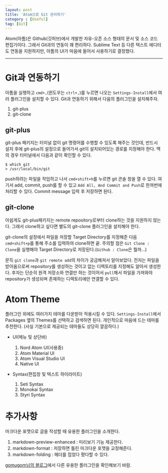 ```yaml
---
layout: post
title: 'Atom으로 Git 관리하기'
category : [Useful]
tag: [Git]
---
```


Atom(아톰)은 Github(깃허브)에서 개발한 자유-오픈 소스 형태의 문서 및 소스 코드 편집기이다. 그래서 Git과의 연동이 꽤 편리하다. Sublime Text 등 다른 텍스트 에디터도 연동을 지원하지만, 아톰의 UI가 마음에 들어서 사용하기로 결정했다.
<!-- more -->
---

# Git과 연동하기
아톰을 실행하고 `cmd+,`(윈도우는 `ctrl+,`)를 누르면 나오는 `Settings-Install`에서 여러 플러그인을 설치할 수 있다. Git과 연동하기 위해서 다음의 플러그인을 설치해주자.

1.	git-plus
2.	git-clone

## git-plus
git-plus 패키지는 터미널 없이 git 명령어를 수행할 수 있도록 해주는 것인데, 반드시 설치 후에 git-plus의 설정으로 들어가서 git이 설치되어있는 경로를 지정해야 한다. 맥의 경우 터미널에서 다음과 같이 확인할 수 있다.

```terminal
$ which git
> /usr/local/bin/git
```

push하려는 파일을 작업하고 나서 `cmd+shift+h`를 누르면 git 콘솔 창을 열 수 있다. 여기서 add, commit, push를 할 수 있고 `Add All, And Commit and Push`로 한꺼번에 처리할 수 있다. Commit message 입력 후 저장하면 된다.


## git-clone
아쉽게도 git-plus패키지는 remote repository로부터 clone하는 것을 지원하지 않는다. 그래서 clone하고 싶다면 별도의 git-clone 플러그인을 설치해야 한다.

git-clone의 설정에서 파일을 저장할 Target Directory를 지정해준 다음 `cmd+shift+p`를 통해 주소를 입력하여 clone하면 끝. 주의할 점은 `Git Clone : Clone`을 실행해야 Target Directory로 저장된다.(`Github : Clone`은 뭘까...)

문득 `git clone`과 `git remote add`의 차이가 궁금해져서 알아보았다. 전자는 파일을 받아옴으로써 repository를 생성하는 것이고 없는 디렉토리를 지정해도 알아서 생성한다. 후자는 단순히 원격 저장소와 연결만 하는 것이어서 `pull`해서 파일을 가져와야 repository가 생성되며 존재하는 디렉토리에만 연결할 수 있다.


# Atom Theme
플러그인 외에도 여러가지 테마를 다운받아 적용시킬 수 있다. `Settings-Install`에서 Packages 옆의 Themes를 선택하고 검색하면 된다. 개인적으로 마음에 드는 테마를 추천한다. (사실 기본으로 제공되는 테마들도 상당히 깔끔하다.)

*	UI(메뉴 및 상단바)

	1.	Nord Atom UI(사용중)
	2.	Atom Material UI
	3.	Atom Visual Studio UI
	4.	Native UI

*	Syntax(편집창 및 텍스트 하이라이트)

	1.	Seti Syntax
	2.	Monokai Syntax
	3.	Styri Syntax


# 추가사항
마크다운 포맷으로 글을 작성할 때 유용한 플러그인을 소개한다.

1.	markdown-preview-enhanced : 미리보기 기능 제공한다.
2.	markdown-format : 저장하면 틀린 마크다운 포맷을 교정해준다.
3.	markdown-folding : 헤더를 접었다 폈다할 수 있다.

[gomugom님의 블로그](https://gomugom.github.io/atom-packages/)에서 다른 유용한 플러그인을 확인해보기 바람.

